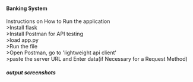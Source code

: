 <h4>Banking System</h4>
<p>Instructions on How to Run the application <br>
>Install flask <br>
>Install Postman for API testing <br>
>load app.py <br>
>Run the file <br>
>Open Postman, go to 'lightweight api client' <br>
>paste the server URL and Enter data(if Necessary for a Request Method)<br>
</p>
<h5> output screenshots</h5>


